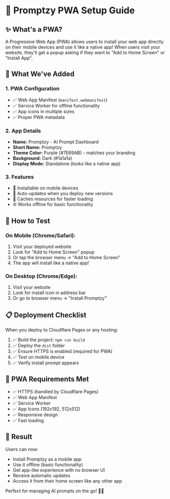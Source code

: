 # 📱 Promptzy PWA Setup Guide

## ✨ What's a PWA?

A Progressive Web App (PWA) allows users to install your web app directly on their mobile devices and use it like a native app! When users visit your website, they'll get a popup asking if they want to "Add to Home Screen" or "Install App".

## 🎯 What We've Added

### 1. **PWA Configuration**
- ✅ Web App Manifest (`manifest.webmanifest`)
- ✅ Service Worker for offline functionality
- ✅ App icons in multiple sizes
- ✅ Proper PWA metadata

### 2. **App Details**
- **Name:** Promptzy - AI Prompt Dashboard
- **Short Name:** Promptzy
- **Theme Color:** Purple (#7E69AB) - matches your branding
- **Background:** Dark (#1a1a1a)
- **Display Mode:** Standalone (looks like a native app)

### 3. **Features**
- 📱 Installable on mobile devices
- 🔄 Auto-updates when you deploy new versions
- 💾 Caches resources for faster loading
- 🌐 Works offline for basic functionality

## 🚀 How to Test

### On Mobile (Chrome/Safari):
1. Visit your deployed website
2. Look for "Add to Home Screen" popup
3. Or tap the browser menu → "Add to Home Screen"
4. The app will install like a native app!

### On Desktop (Chrome/Edge):
1. Visit your website
2. Look for install icon in address bar
3. Or go to browser menu → "Install Promptzy"

## 📋 Deployment Checklist

When you deploy to Cloudflare Pages or any hosting:

1. ✅ Build the project: `npm run build`
2. ✅ Deploy the `dist` folder
3. ✅ Ensure HTTPS is enabled (required for PWA)
4. ✅ Test on mobile device
5. ✅ Verify install prompt appears

## 🔧 PWA Requirements Met

- ✅ HTTPS (handled by Cloudflare Pages)
- ✅ Web App Manifest
- ✅ Service Worker
- ✅ App Icons (192x192, 512x512)
- ✅ Responsive design
- ✅ Fast loading

## 🎉 Result

Users can now:
- Install Promptzy as a mobile app
- Use it offline (basic functionality)
- Get app-like experience with no browser UI
- Receive automatic updates
- Access it from their home screen like any other app

Perfect for managing AI prompts on the go! 📱✨
